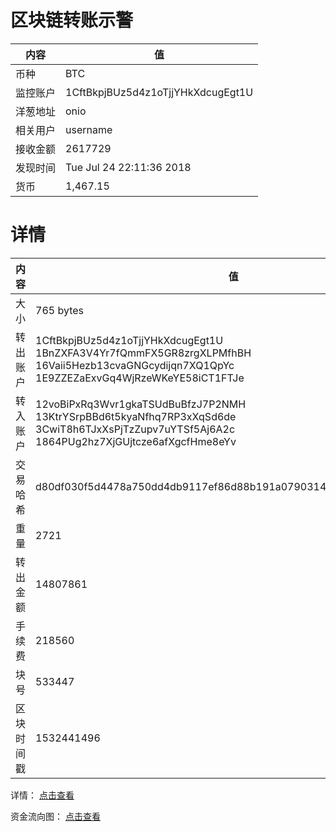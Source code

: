 ﻿# 区块链转账示警
|内容|值|
| ----- | ---- |
| 币种 | BTC |
|监控账户 | 1CftBkpjBUz5d4z1oTjjYHkXdcugEgt1U |
 |洋葱地址 | onio | 
 |相关用户 | username | 
|接收金额 | 2617729 |
|发现时间 |Tue Jul 24 22:11:36 2018|
|货币 |1,467.15 |


# 详情
|内容|值|
| ---  |  ----- |
|大小   | 765 bytes |
|转出账户 |  1CftBkpjBUz5d4z1oTjjYHkXdcugEgt1U<br/>  1BnZXFA3V4Yr7fQmmFX5GR8zrgXLPMfhBH<br/>  16Vaii5Hezb13cvaGNGcydijqn7XQ1QpYc<br/>  1E9ZZEZaExvGq4WjRzeWKeYE58iCT1FTJe<br/>  |
|转入账户 |  12voBiPxRq3Wvr1gkaTSUdBuBfzJ7P2NMH<br/>  13KtrYSrpBBd6t5kyaNfhq7RP3xXqSd6de<br/>  3CwiT8h6TJxXsPjTzZupv7uYTSf5Aj6A2c<br/>  1864PUg2hz7XjGUjtcze6afXgcfHme8eYv<br/>  |
|交易哈希 | d80df030f5d4478a750dd4db9117ef86d88b191a079031400bd929bb0f0d08d1 |
|重量 | 2721 |
|转出金额 | 14807861 |
|手续费 | 218560 |
|块号 |533447|
|区块时间戳 | 1532441496 |


详情： [点击查看]( https://blockchain.info/tx/d80df030f5d4478a750dd4db9117ef86d88b191a079031400bd929bb0f0d08d1)

资金流向图： [点击查看](https://blockchain.info/tree/362373038)
